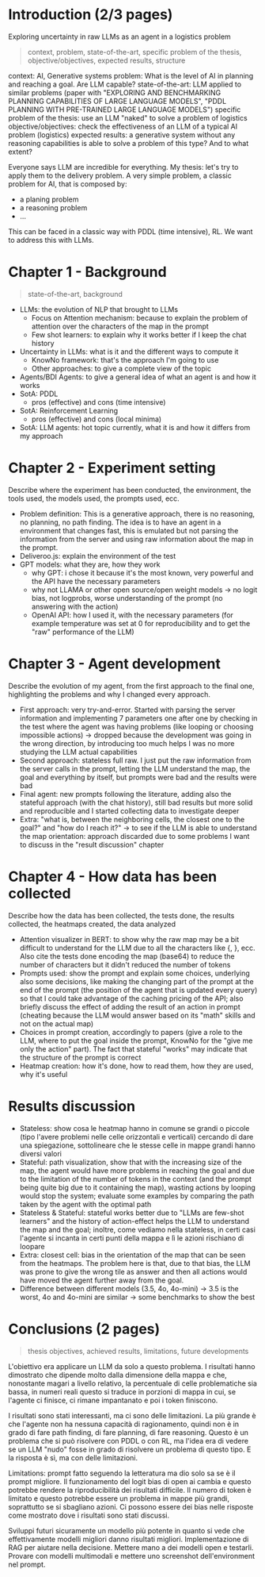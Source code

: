 # Introduction (2/3 pages)

Exploring uncertainty in raw LLMs as an agent in a logistics problem

> context, problem, state-of-the-art, specific problem of the thesis, objective/objectives, expected results, structure

context: AI, Generative systems
problem: What is the level of AI in planning and reaching a goal. Are LLM capable?
state-of-the-art: LLM applied to similar problems (paper with "EXPLORING AND BENCHMARKING PLANNING CAPABILITIES OF LARGE LANGUAGE MODELS", "PDDL PLANNING WITH PRE-TRAINED LARGE LANGUAGE MODELS")
specific problem of the thesis: use an LLM "naked" to solve a problem of logistics
objective/objectives: check the effectiveness of an LLM of a typical AI problem (logistics)
expected results: a generative system without any reasoning capabilities is able to solve a problem of this type? And to what extent?

Everyone says LLM are incredible for everything.
My thesis: let's try to apply them to the delivery problem. A very simple problem, a classic problem for AI, that is composed by:

- a planing problem
- a reasoning problem
- ...

This can be faced in a classic way with PDDL (time intensive), RL. We want to address this with LLMs.

# Chapter 1 - Background

> state-of-the-art, background

- LLMs: the evolution of NLP that brought to LLMs
  - Focus on Attention mechanism: because to explain the problem of attention over the characters of the map in the prompt
  - Few shot learners: to explain why it works better if I keep the chat history
- Uncertainty in LLMs: what is it and the different ways to compute it
  - KnowNo framework: that's the approach I'm going to use
  - Other approaches: to give a complete view of the topic
- Agents/BDI Agents: to give a general idea of what an agent is and how it works
- SotA: PDDL
  - pros (effective) and cons (time intensive)
- SotA: Reinforcement Learning
  - pros (effective) and cons (local minima)
- SotA: LLM agents: hot topic currently, what it is and how it differs from my approach

# Chapter 2 - Experiment setting

Describe where the experiment has been conducted, the environment, the tools used, the models used, the prompts used, ecc.

- Problem definition: This is a generative approach, there is no reasoning, no planning, no path finding. The idea is to have an agent in a environment that changes fast, this is emulated but not parsing the information from the server and using raw information about the map in the prompt.
- Deliveroo.js: explain the environment of the test
- GPT models: what they are, how they work
  - why GPT: i chose it because it's the most known, very powerful and the API have the necessary parameters
  - why not LLAMA or other open source/open weight models -> no logit bias, not logprobs, worse understanding of the prompt (no answering with the action)
  - OpenAI API: how I used it, with the necessary parameters (for example temperature was set at 0 for reproducibility and to get the "raw" performance of the LLM)

# Chapter 3 - Agent development

Describe the evolution of my agent, from the first approach to the final one, highlighting the problems and why I changed every approach.

- First approach: very try-and-error. Started with parsing the server information and implementing 7 parameters one after one by checking in the test where the agent was having problems (like looping or choosing impossible actions) -> dropped because the development was going in the wrong direction, by introducing too much helps I was no more studying the LLM actual capabilities
- Second approach: stateless full raw. I just put the raw information from the server calls in the prompt, letting the LLM understand the map, the goal and everything by itself, but prompts were bad and the results were bad
- Final agent: new prompts following the literature, adding also the stateful approach (with the chat history), still bad results but more solid and reproducible and I started collecting data to investigate deeper
- Extra: "what is, between the neighboring cells, the closest one to the goal?" and "how do I reach it?" -> to see if the LLM is able to understand the map orientation: approach discarded due to some problems I want to discuss in the "result discussion" chapter

# Chapter 4 - How data has been collected

Describe how the data has been collected, the tests done, the results collected, the heatmaps created, the data analyzed

- Attention visualizer in BERT: to show why the raw map may be a bit difficult to understand for the LLM due to all the characters like {, }, ecc. Also cite the tests done encoding the map (base64) to reduce the number of characters but it didn't reduced the number of tokens
- Prompts used: show the prompt and explain some choices, underlying also some decisions, like making the changing part of the prompt at the end of the prompt (the position of the agent that is updated every query) so that I could take advantage of the caching pricing of the API; also briefly discuss the effect of adding the result of an action in prompt (cheating because the LLM would answer based on its "math" skills and not on the actual map)
- Choices in prompt creation, accordingly to papers (give a role to the LLM, where to put the goal inside the prompt, KnowNo for the "give me only the action" part). The fact that stateful "works" may indicate that the structure of the prompt is correct
- Heatmap creation: how it's done, how to read them, how they are used, why it's useful

# Results discussion

- Stateless: show cosa le heatmap hanno in comune se grandi o piccole (tipo l'avere problemi nelle celle orizzontali e verticali) cercando di dare una spiegazione, sottolineare che le stesse celle in mappe grandi hanno diversi valori
- Stateful: path visualization, show that with the increasing size of the map, the agent would have more problems in reaching the goal and due to the limitation of the number of tokens in the context (and the prompt being quite big due to it containing the map), wasting actions by looping would stop the system; evaluate some examples by comparing the path taken by the agent with the optimal path
- Stateless & Stateful: stateful works better due to "LLMs are few-shot learners" and the history of action-effect helps the LLM to understand the map and the goal; inoltre, come vediamo nella stateless, in certi casi l'agente si incanta in certi punti della mappa e lì le azioni rischiano di loopare
- Extra: closest cell: bias in the orientation of the map that can be seen from the heatmaps. The problem here is that, due to that bias, the LLM was prone to give the wrong tile as answer and then all actions would have moved the agent further away from the goal.
- Difference between different models (3.5, 4o, 4o-mini) -> 3.5 is the worst, 4o and 4o-mini are similar -> some benchmarks to show the best

# Conclusions (2 pages)

> thesis objectives, achieved results, limitations, future developments

L'obiettivo era applicare un LLM da solo a questo problema. I risultati hanno dimostrato che dipende molto dalla dimensione della mappa e che, nonostante magari a livello relativo, la percentuale di celle problematiche sia bassa, in numeri reali questo si traduce in porzioni di mappa in cui, se l'agente ci finisce, ci rimane impantanato e poi i token finiscono.

I risultati sono stati interessanti, ma ci sono delle limitazioni. La più grande è che l'agente non ha nessuna capacità di ragionamento, quindi non è in grado di fare path finding, di fare planning, di fare reasoning. Questo è un problema che si può risolvere con PDDL o con RL, ma l'idea era di vedere se un LLM "nudo" fosse in grado di risolvere un problema di questo tipo. E la risposta è sì, ma con delle limitazioni.

Limitations: prompt fatto seguendo la letteratura ma dio solo sa se è il prompt migliore. Il funzionamento del logit bias di open ai cambia e questo potrebbe rendere la riproducibilità dei risultati difficile. Il numero di token è limitato e questo potrebbe essere un problema in mappe più grandi, soprattutto se si sbagliano azioni. Ci possono essere dei bias nelle risposte come mostrato dove i risultati sono stati discussi.

Sviluppi futuri sicuramente un modello più potente in quanto si vede che effettivamente modelli migliori danno risultati migliori. Implementazione di RAG per aiutare nella decisione. Mettere mano a dei modelli open e testarli. Provare con modelli multimodali e mettere uno screenshot dell'environment nel prompt.

